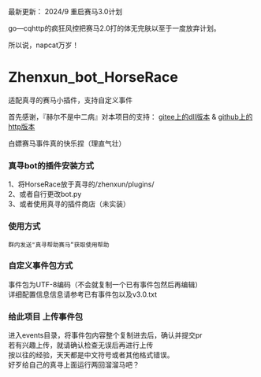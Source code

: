 最新更新：
2024/9 重启赛马3.0计划

go—cqhttp的疯狂风控把赛马2.0打的体无完肤以至于一度放弃计划。

所以说，napcat万岁！

# Zhenxun_bot_HorseRace
适配真寻的赛马小插件，支持自定义事件

首先感谢，『赫尔不是中二病』对本项目的支持： 
[gitee上的dll版本](https://gitee.com/heerkaisair/horse-race-ami/) 
 & [github上的http版本](https://github.com/Hippodamia/hippodamia-server) 

白嫖赛马事件真的快乐捏（理直气壮）

### 真寻bot的插件安装方式

1、将HorseRace放于真寻的/zhenxun/plugins/  
2、或者自行更改bot.py  
3、或者使用真寻的插件商店（未实装）  

### 使用方式

    群内发送"真寻帮助赛马“获取使用帮助

### 自定义事件包方式      

事件包为UTF-8编码（不会就复制一个已有事件包然后再编辑）  
详细配置信息信息请参考已有事件包以及v3.0.txt

### 给此项目 上传事件包

进入events目录，将事件包内容整个复制进去后，确认并提交pr  
若有兴趣上传，就请确认检查无误后再进行上传  
按以往的经验，天天都是中文符号或者其他格式错误。  
好歹给自己的真寻上面运行两回溜溜马吧？  




